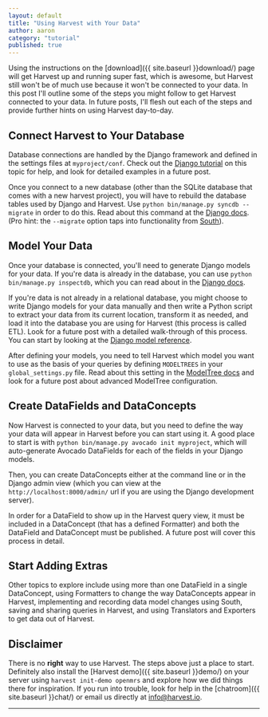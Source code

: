 ```yaml
---
layout: default
title: "Using Harvest with Your Data"
author: aaron
category: "tutorial"
published: true
---
```


Using the instructions on the [download]({{ site.baseurl }}download/) page will get Harvest up and running super fast, which is awesome, but Harvest still won't be of much use because it won't be connected to your data. In this post I'll outline some of the steps you might follow to get Harvest connected to your data. In future posts, I'll flesh out each of the steps and provide further hints on using Harvest day-to-day.

## Connect Harvest to Your Database

Database connections are handled by the Django framework and defined in the settings files at `myproject/conf`. Check out the [Django tutorial](https://docs.djangoproject.com/en/1.5/intro/tutorial01/#database-setup) on this topic for help, and look for detailed examples in a future post.

Once you connect to a new database (other than the SQLite database that comes with a new harvest project), you will have to rebuild the database tables used by Django and Harvest. Use `python bin/manage.py syncdb --migrate` in order to do this. Read about this command at the [Django docs](https://docs.djangoproject.com/en/1.5/ref/django-admin/#syncdb). (Pro hint: the `--migrate` option taps into functionality from [South](http://south.readthedocs.org/en/latest/commands.html#migrate)).

## Model Your Data

Once your database is connected, you'll need to generate Django models for your data. If you're data is already in the database, you can use `python bin/manage.py inspectdb`, which you can read about in the [Django docs](https://docs.djangoproject.com/en/1.5/ref/django-admin/#inspectdb).

If you're data is not already in a relational database, you might choose to write Django models for your data manually and then write a Python script to extract your data from its current location, transform it as needed, and load it into the database you are using for Harvest (this process is called ETL). Look for a future post with a detailed walk-through of this process. You can start by looking at the [Django model reference](https://docs.djangoproject.com/en/1.5/topics/db/models/).

After defining your models, you need to tell Harvest which model you want to use as the basis of your queries by defining `MODELTREES` in your `global_settings.py` file. Read about this setting in the [ModelTree docs](http://modeltree.harvest.io/ref/settings.html) and look for a future post about advanced ModelTree configuration.

## Create DataFields and DataConcepts

Now Harvest is connected to your data, but you need to define the way your data will appear in Harvest before you can start using it. A good place to start is with `python bin/manage.py avocado init myproject`, which will auto-generate Avocado DataFields for each of the fields in your Django models.

Then, you can create DataConcepts either at the command line or in the Django admin view (which you can view at the `http://localhost:8000/admin/` url if you are using the Django development server).

In order for a DataField to show up in the Harvest query view, it must be included in a DataConcept (that has a defined Formatter) and both the DataField and DataConcept must be published. A future post will cover this process in detail.

## Start Adding Extras

Other topics to explore include using more than one DataField in a single DataConcept, using Formatters to change the way DataConcepts appear in Harvest, implementing and recording data model changes using South, saving and sharing queries in Harvest, and using Translators and Exporters to get data out of Harvest. 

## Disclaimer

There is no **right** way to use Harvest. The steps above just a place to start. Definitely also install the [Harvest demo]({{ site.baseurl }}demo/) on your server using `harvest init-demo openmrs` and explore how we did things there for inspiration. If you run into trouble, look for help in the [chatroom]({{ site.baseurl }}chat/) or email us directly at info@harvest.io.

---

